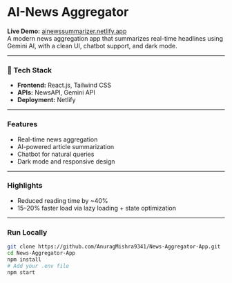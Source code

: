#  AI-News Aggregator

**Live Demo:** [ainewssummarizer.netlify.app](https://ainewssummarizer.netlify.app)  
A modern news aggregation app that summarizes real-time headlines using Gemini AI, with a clean UI, chatbot support, and dark mode.

---

### 🔧 Tech Stack
- **Frontend:** React.js, Tailwind CSS
- **APIs:** NewsAPI, Gemini API
- **Deployment:** Netlify

---

###  Features
- Real-time news aggregation
- AI-powered article summarization
- Chatbot for natural queries
- Dark mode and responsive design

---

###  Highlights
-  Reduced reading time by ~40%
-  15–20% faster load via lazy loading + state optimization

---

###  Run Locally

```bash
git clone https://github.com/AnuragMishra9341/News-Aggregator-App.git
cd News-Aggregator-App
npm install
# Add your .env file
npm start
